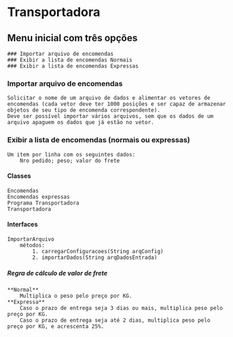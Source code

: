 Transportadora
===============	


##  Menu inicial com três opções
    ### Importar arquivo de encomendas
    ### Exibir a lista de encomendas Normais
    ### Exibir a lista de encomendas Expressas

### Importar arquivo de encomendas
    Solicitar o nome de um arquivo de dados e alimentar os vetores de encomendas (cada vetor deve ter 1000 posições e ser capaz de armazenar objetos de seu tipo de encomenda correspondente).  
    Deve ser possível importar vários arquivos, sem que os dados de um arquivo apaguem os dados que já estão no vetor.  

### Exibir a lista de encomendas (normais ou expressas)
    Um item por linha com os seguintes dados:  
        Nro pedido; peso; valor do frete

#### Classes  
    Encomendas
    Encomendas expressas
    Programa Transportadora
    Transportadora

#### Interfaces
    ImportarArquivo
        métodos:  
            1. carregarConfiguracoes(String arqConfig)
            2. importarDados(String arqDadosEntrada)

##### Regra de cálculo de valor de frete
    **Normal** 
        Multiplica o peso pelo preço por KG.
    **Expressa** 
        Caso o prazo de entrega seja 3 dias ou mais, multiplica peso pelo preço por KG.
        Caso o prazo de entrega seja até 2 dias, multiplica peso pelo preço por KG, e acrescenta 25%.